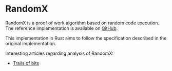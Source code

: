 # RandomX

RandomX is a proof of work algorithm based on random code execution.
The reference implementation is available on
[GitHub](https://github.com/tevador/RandomX).

This implementation in Rust aims to follow the specification described in the
original implementation.


Interesting articles regarding analysis of RandomX:
- [Trails of bits](https://blog.trailofbits.com/2019/07/02/state/)
